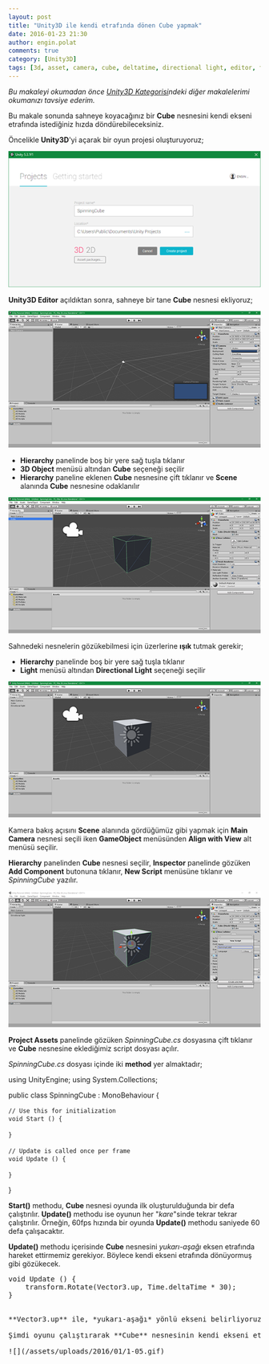 ```yaml
---
layout: post
title: "Unity3D ile kendi etrafında dönen Cube yapmak"
date: 2016-01-23 21:30
author: engin.polat
comments: true
category: [Unity3D]
tags: [3d, asset, camera, cube, deltatime, directional light, editor, fps, gameobject, hierarchy, light, object, rotate, scene, script, start, time, transform, unity3d, unityengine, update, vector3]
---
```

*Bu makaleyi okumadan önce <a href="http://www.enginpolat.com/kategori/unity3d/" target="_blank">Unity3D Kategorisi</a>ndeki diğer makalelerimi okumanızı tavsiye ederim.*

Bu makale sonunda sahneye koyacağınız bir **Cube** nesnesini kendi ekseni etrafında istediğiniz hızda döndürebileceksiniz.

Öncelikle **Unity3D**'yi açarak bir oyun projesi oluşturuyoruz;

![](/assets/uploads/2016/01/1-00.png)

**Unity3D Editor** açıldıktan sonra, sahneye bir tane **Cube** nesnesi ekliyoruz;

![](/assets/uploads/2016/01/1-01.png)



*   **Hierarchy** panelinde boş bir yere sağ tuşla tıklanır
*   **3D Object** menüsü altından **Cube** seçeneği seçilir
*   **Hierarchy** paneline eklenen **Cube** nesnesine çift tıklanır ve **Scene** alanında **Cube** nesnesine odaklanılır

![](/assets/uploads/2016/01/1-02.png)

Sahnedeki nesnelerin gözükebilmesi için üzerlerine **ışık** tutmak gerekir;



*   **Hierarchy** panelinde boş bir yere sağ tuşla tıklanır
*   **Light** menüsü altından **Directional Light** seçeneği seçilir

![](/assets/uploads/2016/01/1-03.png)

Kamera bakış açısını **Scene** alanında gördüğümüz gibi yapmak için **Main Camera** nesnesi seçili iken **GameObject** menüsünden **Align with View** alt menüsü seçilir.

**Hierarchy** panelinden **Cube** nesnesi seçilir, **Inspector** panelinde gözüken **Add Component** butonuna tıklanır, **New Script** menüsüne tıklanır ve *SpinningCube* yazılır.

![](/assets/uploads/2016/01/1-04.png)

**Project Assets** panelinde gözüken *SpinningCube.cs* dosyasına çift tıklanır ve **Cube** nesnesine eklediğimiz script dosyası açılır.

*SpinningCube.cs* dosyası içinde iki **method** yer almaktadır;



using UnityEngine;
using System.Collections;

public class SpinningCube : MonoBehaviour {

    // Use this for initialization
    void Start () {
    
    }
    
    // Update is called once per frame
    void Update () {
    
    }
}</pre>

**Start()** methodu, **Cube** nesnesi oyunda ilk oluşturulduğunda bir defa çalıştırılır. **Update()** methodu ise oyunun her "*kare*"sinde tekrar tekrar çalıştırılır. Örneğin, 60fps hızında bir oyunda **Update()** methodu saniyede 60 defa çalışacaktır.

**Update()** methodu içerisinde **Cube** nesnesini *yukarı-aşağı* eksen etrafında hareket ettirmemiz gerekiyor. Böylece kendi ekseni etrafında dönüyormuş gibi gözükecek.

<pre class="brush:csharp">void Update () {
    transform.Rotate(Vector3.up, Time.deltaTime * 30);
}


**Vector3.up** ile, *yukarı-aşağı* yönlü ekseni belirliyoruz, **Time.deltaTime** ile oyunun çalıştığı cihazın hızından bağımsız olarak hareket etmesini garantiliyoruz, böylece hızlı cihazlarda hızlı, yavaş cihazlarda yavaş dönmeyecek. Son olarak 30 ile çarparak bir miktar hızlı dönmesini sağlıyoruz.

Şimdi oyunu çalıştırarak **Cube** nesnesinin kendi ekseni etrafında döndüğünü görelim;

![](/assets/uploads/2016/01/1-05.gif)

